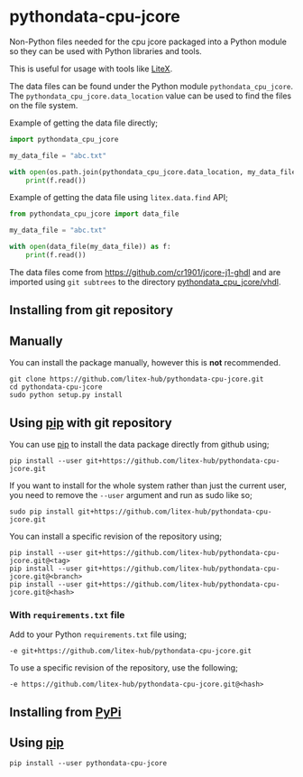 # pythondata-cpu-jcore

Non-Python  files needed for the cpu jcore packaged
into a Python module so they can be used with Python libraries and tools.

This is useful for usage with tools like
[LiteX](https://github.com/enjoy-digital/litex.git).

The data files can be found under the Python module `pythondata_cpu_jcore`. The
`pythondata_cpu_jcore.data_location` value can be used to find the files on the file
system.

Example of getting the data file directly;
```python
import pythondata_cpu_jcore

my_data_file = "abc.txt"

with open(os.path.join(pythondata_cpu_jcore.data_location, my_data_file)) as f:
    print(f.read())
```

Example of getting the data file using `litex.data.find` API;
```python
from pythondata_cpu_jcore import data_file

my_data_file = "abc.txt"

with open(data_file(my_data_file)) as f:
    print(f.read())
```


The data files come from https://github.com/cr1901/jcore-j1-ghdl
and are imported using `git subtrees` to the directory
[pythondata_cpu_jcore/vhdl](pythondata_cpu_jcore/vhdl).



## Installing from git repository

## Manually

You can install the package manually, however this is **not** recommended.

```
git clone https://github.com/litex-hub/pythondata-cpu-jcore.git
cd pythondata-cpu-jcore
sudo python setup.py install
```

## Using [pip](https://pip.pypa.io/) with git repository

You can use [pip](https://pip.pypa.io/) to install the data package directly
from github using;

```
pip install --user git+https://github.com/litex-hub/pythondata-cpu-jcore.git
```

If you want to install for the whole system rather than just the current user,
you need to remove the `--user` argument and run as sudo like so;

```
sudo pip install git+https://github.com/litex-hub/pythondata-cpu-jcore.git
```

You can install a specific revision of the repository using;
```
pip install --user git+https://github.com/litex-hub/pythondata-cpu-jcore.git@<tag>
pip install --user git+https://github.com/litex-hub/pythondata-cpu-jcore.git@<branch>
pip install --user git+https://github.com/litex-hub/pythondata-cpu-jcore.git@<hash>
```

### With `requirements.txt` file

Add to your Python `requirements.txt` file using;
```
-e git+https://github.com/litex-hub/pythondata-cpu-jcore.git
```

To use a specific revision of the repository, use the following;
```
-e https://github.com/litex-hub/pythondata-cpu-jcore.git@<hash>
```

## Installing from [PyPi](https://pypi.org/project/pythondata-cpu-jcore/)

## Using [pip](https://pip.pypa.io/)

```
pip install --user pythondata-cpu-jcore
```
